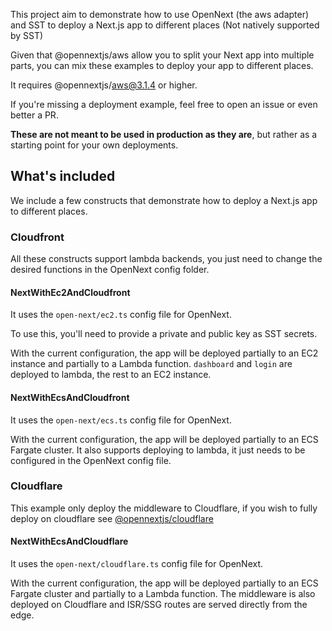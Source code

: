 This project aim to demonstrate how to use OpenNext (the aws adapter) and SST to deploy a Next.js app to different places (Not natively supported by SST)

Given that @opennextjs/aws allow you to split your Next app into multiple parts, you can mix these examples to deploy your app to different places.

It requires @opennextjs/aws@3.1.4 or higher.

If you're missing a deployment example, feel free to open an issue or even better a PR.

**These are not meant to be used in production as they are**, but rather as a starting point for your own deployments.

## What's included

We include a few constructs that demonstrate how to deploy a Next.js app to different places. 

### Cloudfront

All these constructs support lambda backends, you just need to change the desired functions in the OpenNext config folder.

#### NextWithEc2AndCloudfront
It uses the `open-next/ec2.ts` config file for OpenNext.

To use this, you'll need to provide a private and public key as SST secrets.

With the current configuration, the app will be deployed partially to an EC2 instance and partially to a Lambda function. `dashboard` and `login` are deployed to lambda, the rest to an EC2 instance.


#### NextWithEcsAndCloudfront
It uses the `open-next/ecs.ts` config file for OpenNext.

With the current configuration, the app will be deployed partially to an ECS Fargate cluster. It also supports deploying to lambda, it just needs to be configured in the OpenNext config file.


### Cloudflare

This example only deploy the middleware to Cloudflare, if you wish to fully deploy on cloudflare see 
[@opennextjs/cloudflare](https://opennext.js.org/cloudflare)

#### NextWithEcsAndCloudflare
It uses the `open-next/cloudflare.ts` config file for OpenNext.

With the current configuration, the app will be deployed partially to an ECS Fargate cluster and partially to a Lambda function. The middleware is also deployed on Cloudflare and ISR/SSG routes are served directly from the edge.